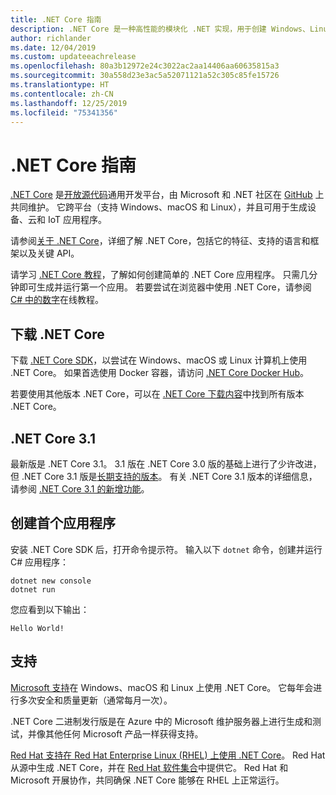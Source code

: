 ```yaml
---
title: .NET Core 指南
description: .NET Core 是一种高性能的模块化 .NET 实现，用于创建 Windows、Linux 和 macOS 应用。 了解 .NET Core 以开始使用。
author: richlander
ms.date: 12/04/2019
ms.custom: updateeachrelease
ms.openlocfilehash: 80a3b12972e24c3022ac2aa14406aa60635815a3
ms.sourcegitcommit: 30a558d23e3ac5a52071121a52c305c85fe15726
ms.translationtype: HT
ms.contentlocale: zh-CN
ms.lasthandoff: 12/25/2019
ms.locfileid: "75341356"
---
```

# <a name="net-core-guide"></a>.NET Core 指南

[.NET Core](about.md) 是[开放源代码](https://github.com/dotnet/coreclr/blob/master/LICENSE.TXT)通用开发平台，由 Microsoft 和 .NET 社区在 [GitHub](https://github.com/dotnet/core) 上共同维护。 它跨平台（支持 Windows、macOS 和 Linux），并且可用于生成设备、云和 IoT 应用程序。

请参阅[关于 .NET Core](about.md)，详细了解 .NET Core，包括它的特征、支持的语言和框架以及关键 API。

请学习 [.NET Core 教程](tutorials/index.md)，了解如何创建简单的 .NET Core 应用程序。 只需几分钟即可生成并运行第一个应用。 若要尝试在浏览器中使用 .NET Core，请参阅 [C# 中的数字](../csharp/tutorials/intro-to-csharp/numbers-in-csharp.yml)在线教程。

## <a name="download-net-core"></a>下载 .NET Core

下载 [.NET Core SDK](https://www.microsoft.com/net/download)，以尝试在 Windows、macOS 或 Linux 计算机上使用 .NET Core。 如果首选使用 Docker 容器，请访问 [.NET Core Docker Hub](https://hub.docker.com/_/microsoft-dotnet-core/)。

若要使用其他版本 .NET Core，可以在 [.NET Core 下载内容](https://dotnet.microsoft.com/download/dotnet-core)中找到所有版本 .NET Core。

## <a name="net-core-31"></a>.NET Core 3.1

最新版是 .NET Core 3.1。 3.1 版在 .NET Core 3.0 版的基础上进行了少许改进，但 .NET Core 3.1 版是[长期支持的版本](https://dotnet.microsoft.com/platform/support/policy/dotnet-core)。 有关 .NET Core 3.1 版本的详细信息，请参阅 [.NET Core 3.1 的新增功能](./whats-new/dotnet-core-3-1.md)。

## <a name="create-your-first-application"></a>创建首个应用程序

安装 .NET Core SDK 后，打开命令提示符。 输入以下 `dotnet` 命令，创建并运行 C# 应用程序：

```dotnetcli
dotnet new console
dotnet run
```

您应看到以下输出：

```output
Hello World!
```

## <a name="support"></a>支持

[Microsoft 支持](https://dotnet.microsoft.com/platform/support/policy)在 Windows、macOS 和 Linux 上使用 .NET Core。 它每年会进行多次安全和质量更新（通常每月一次）。

.NET Core 二进制发行版是在 Azure 中的 Microsoft 维护服务器上进行生成和测试，并像其他任何 Microsoft 产品一样获得支持。

[Red Hat 支持在 Red Hat Enterprise Linux (RHEL) 上使用 .NET Core](http://redhatloves.net/)。 Red Hat 从源中生成 .NET Core，并在 [Red Hat 软件集合](https://developers.redhat.com/products/softwarecollections/overview/)中提供它。 Red Hat 和 Microsoft 开展协作，共同确保 .NET Core 能够在 RHEL 上正常运行。
